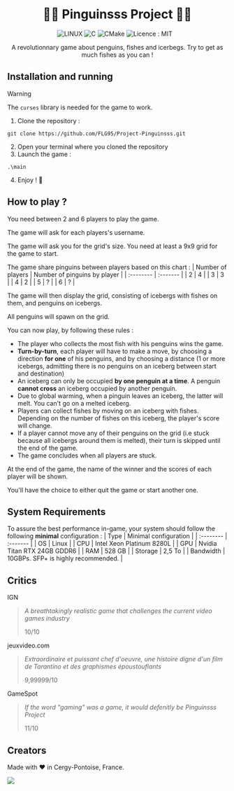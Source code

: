 <h1 align='center'>
  🐧🐧 Pinguinsss Project 🐧🐧
</h1>

<!---![LINUX](https://img.shields.io/badge/Linux-FCC624?style=for-the-badge&logo=linux&logoColor=black) ![C](https://img.shields.io/badge/C-00599C?style=for-the-badge&logo=c&logoColor=white) ![CMake](https://img.shields.io/badge/CMake-%23008FBA.svg?style=for-the-badge&logo=cmake&logoColor=white) [![Licence](https://img.shields.io/github/license/Ileriayo/markdown-badges?style=for-the-badge)](./LICENSE)-->

<p align='center'>
  <a>
    <img alt="LINUX" src="https://img.shields.io/badge/Linux-FCC624?style=for-the-badge&logo=linux&logoColor=black">
    <img alt="C" src="https://img.shields.io/badge/C-00599C?style=for-the-badge&logo=c&logoColor=white">  
    <img alt="CMake" src="https://img.shields.io/badge/CMake-%23008FBA.svg?style=for-the-badge&logo=cmake&logoColor=white">  
    <img alt="Licence : MIT" src="https://img.shields.io/github/license/Ileriayo/markdown-badges?style=for-the-badge">   
  </a>&nbsp;&nbsp;
</p>

<p align='center'>
  A revolutionnary game about penguins, fishes and icerbegs.
  Try to get as much fishes as you can !
</p>


## Installation and running

> [!WARNING]
> The `curses` library is needed for the game to work.

1. Clone the repository :
```
git clone https://github.com/FLG95/Project-Pinguinsss.git
```

2. Open your terminal where you cloned the repository
3. Launch the game :
```
.\main
```
4. Enjoy ! 🐧

## How to play ?

You need between 2 and 6 players to play the game.

The game will ask for each players's username.

The game will ask you for the grid's size. You need at least a 9x9 grid for the game to start.

The game share pinguins between players based on this chart :
| Number of players | Number of pinguins by player |
| :-------- | :------- |
| 2 | 4 |
| 3 | 3 |
| 4 | 2 |
| 5 | ? |
| 6 | ? |

The game will then display the grid, consisting of icebergs with fishes on them, and penguins on icebergs. 

All penguins will spawn on the grid.

You can now play, by following these rules :
- The player who collects the most fish with his penguins wins the game.
- **Turn-by-turn**, each player will have to make a move, by choosing a direction **for one** of his penguins, and by choosing a distance (1 or more icebergs, admitting there is no penguins on an iceberg between start and destination)
- An iceberg can only be occupied **by one penguin at a time**. A penguin **cannot cross** an iceberg occupied by another penguin.
- Due to global warming, when a pinguin leaves an iceberg, the latter will melt. You can't go on a melted iceberg.
- Players can collect fishes by moving on an iceberg with fishes. Depending on the number of fishes on this iceberg, the player's score will change.
- If a player cannot move any of their penguins on the grid (i.e stuck because all icebergs around them is melted), their turn is skipped until the end of the game.
- The game concludes when all players are stuck.

At the end of the game, the name of the winner and the scores of each player will be shown.

You'll have the choice to either quit the game or start another one.

## System Requirements

To assure the best performance in-game, your system should follow the following **minimal** configuration :
| Type | Minimal configuration     |
| :-------- | :------- |
| OS | Linux |
| CPU | Intel Xeon Platinum 8280L |
| GPU | Nvidia Titan RTX 24GB GDDR6 |
| RAM | 528 GB |
| Storage | 2,5 To |
| Bandwidth | 10GBPs. SFP+ is highly recommended. |


## Critics

IGN
> *A breathtakingly realistic game that challenges the current video games industry*
> 
> 10/10

jeuxvideo.com
> *Extraordinaire et puissant chef d'oeuvre, une histoire digne d'un film de Tarantino et des graphismes époustouflants*
> 
> 9,99999/10

GameSpot
> *If the word "gaming" was a game, it would defenitly be Pinguinsss Project*
>
> 11/10


## Creators

Made with ❤️ in Cergy-Pontoise, France.

<a href="https://github.com/FLG95/Project-Pinguinsss/graphs/contributors">
  <img src="https://contrib.rocks/image?repo=FLG95/Project-Pinguinsss" />
</a>


<!---
[![MIT License](https://img.shields.io/badge/License-MIT-green.svg)](https://choosealicense.com/licenses/mit/)
[![GPLv3 License](https://img.shields.io/badge/License-GPL%20v3-yellow.svg)](https://opensource.org/licenses/)
[![AGPL License](https://img.shields.io/badge/license-AGPL-blue.svg)](http://www.gnu.org/licenses/agpl-3.0)



https://github.com/Naereen/badges
https://github.com/alexandresanlim/Badges4-README.md-Profile/
https://contrib.rocks/preview?repo=FLG95%2FProject-Pinguinsss
https://readme.so/fr/editor

